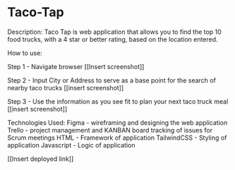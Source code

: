 # Taco-Tap

Description:
Taco Tap is web application that allows you to find the top 10 food trucks, with a 4 star or better rating, based on the location entered. 


How to use: 

Step 1 - Navigate browser
[[Insert screenshot]]

Step 2 - Input City or Address to serve as a base point for the search of nearby taco trucks
[[insert screenshot]]

Step 3 - Use the information as you see fit to plan your next taco truck meal
[[insert screenshot]]


Technologies Used:
Figma - wireframing and designing the web application
Trello - project management and KANBAN board tracking of issues for Scrum meetings
HTML - Framework of application
TailwindCSS - Styling of application
Javascript - Logic of application

[[Insert deployed link]]

